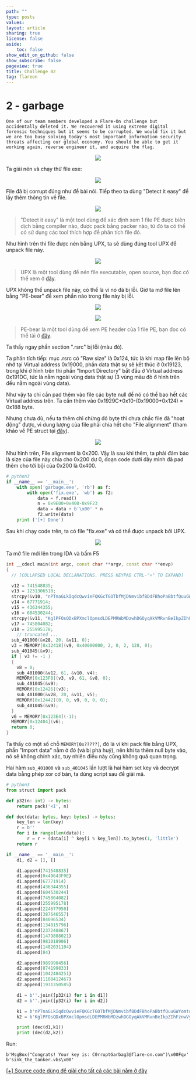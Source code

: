 ```yaml
---
path: ""
type: posts
values:
layout: article
sharing: true
license: false
aside:
    toc: false
show_edit_on_github: false
show_subscribe: false
pageview: true
title: Challenge 02
tag: flareon
---
```

# 2 - garbage

```
One of our team members developed a Flare-On challenge but accidentally deleted it. We recovered it using extreme digital forensic techniques but it seems to be corrupted. We would fix it but we are too busy solving today's most important information security threats affecting our global economy. You should be able to get it working again, reverse engineer it, and acquire the flag.
```

<p align="center">
    <img src="/assets/images/flareon/2020/2/1.png"/>
</p>

Ta giải nén và chạy thử file exe:

<p align="center">
    <img src="/assets/images/flareon/2020/2/2.png"/>
</p>

File đã bị corrupt đúng như đề bài nói. Tiếp theo ta dùng "Detect it easy" để lấy thêm thông tin về file.

<p align="center">
    <img src="/assets/images/flareon/2020/2/3.png"/>
</p>

>"Detect it easy" là một tool dùng để xác định xem 1 file PE được biên dịch bằng compiler nào, được pack bằng packer nào, từ đó ta có thể có sử dụng các tool thích hợp để phân tích file đó.

Như hình trên thì file được nén bằng UPX, ta sẽ dùng đúng tool UPX để unpack file này.

<p align="center">
    <img src="/assets/images/flareon/2020/2/4.png"/>
</p>

> UPX là một tool dùng để nén file executable, open source, bạn đọc có thể xem ở [đây](https://upx.github.io/).

UPX không thể unpack file này, có thể là vì nó đã bị lỗi. Giờ ta mở file lên bằng "PE-bear" để xem phần nào trong file này bị lỗi.

<p align="center">
    <img src="/assets/images/flareon/2020/2/5.png"/>
</p>

<p align="center">
    <img src="/assets/images/flareon/2020/2/6.png"/>
</p>

> PE-bear là một tool dùng để xem PE header của 1 file PE, bạn đọc có thể tải ở [đây](https://hshrzd.wordpress.com/pe-bear/).

Ta thấy ngay phần section ".rsrc" bị lỗi (màu đỏ).

Ta phân tích tiếp: mục .rsrc có "Raw size" là 0x124, tức là khi map file lên bộ nhớ tại Virtual address 0x19000, phần data thật sự sẽ kết thúc ở 0x19123, trong khi ở hình trên thì phần "Import Directory" bắt đầu ở Virtual address 0x191DC, tức là nằm ngoài vùng data thật sự (3 vùng màu đỏ ở hình trên đều nằm ngoài vùng data).

Như vậy ta chỉ cần pad thêm vào file các byte null để nó có thể bao hết các Virtual address trên. Ta cần thêm vào 0x1929C+0x10-(0x19000+0x124) = 0x188 byte.

Nhưng chưa đủ, nếu ta thêm chỉ chừng đó byte thì chưa chắc file đã "hoạt động" được, vì dung lượng của file phải chia hết cho "File alignment" (tham khảo về PE struct tại [đây](https://docs.microsoft.com/en-us/windows/win32/debug/pe-format)).

<p align="center">
    <img src="/assets/images/flareon/2020/2/8.png"/>
</p>

Như hình trên, File alignment là 0x200. Vậy là sau khi thêm, ta phải đảm bảo là size của file này chia cho 0x200 dư 0, đoạn code dưới đây mình đã pad thêm cho tới bội của 0x200 là 0x400.

```python
# python3
if __name__ == '__main__':
    with open('garbage.exe', 'rb') as f:
        with open('fix.exe', 'wb') as f2:
            data = f.read()
            n = 0x9E00+0x400-0x9F23
            data = data + b'\x00' * n
            f2.write(data)
    print ('[+] Done')
```

Sau khi chạy code trên, ta có file "fix.exe" và có thể được unpack bởi UPX.

<p align="center">
    <img src="/assets/images/flareon/2020/2/7.png"/>
</p>

Ta mở file mới lên trong IDA và bấm F5

```cpp
int __cdecl main(int argc, const char **argv, const char **envp)
{
  // [COLLAPSED LOCAL DECLARATIONS. PRESS KEYPAD CTRL-"+" TO EXPAND]

  v12 = 741548835;
  v13 = 1231306510;
  strcpy(&v10, "nPTnaGLkIqdcQwvieFQKGcTGOTbfMjDNmvibfBDdFBhoPaBbtfQuuGWYomtqTFqvBSKdUMmciqKSGZaosWCSoZlcIlyQpOwkcAgw ");
  v14 = 67771914;
  v15 = 436344355;
  v16 = 604530244;
  strcpy(&v11, "KglPFOsQDxBPXmclOpmsdLDEPMRWbMDzwhDGOyqAkVMRvnBeIkpZIhFznwVylfjrkqprBPAdPuaiVoVugQAlyOQQtxBNsTdPZgDH ");
  v17 = 745804082;
  v18 = 255995178;
    // truncated ...
  sub_401000(&v28, 20, &v11, 0);
  v3 = MEMORY[0x12418](v9, 0x40000000, 2, 0, 2, 128, 0);
  sub_401045(&v9);
  if ( v3 != -1 )
  {
    v8 = 0;
    sub_401000(&v12, 61, &v10, v4);
    MEMORY[0x123F8](v3, v9, 61, &v8, 0);
    sub_401045(&v9);
    MEMORY[0x12426](v3);
    sub_401000(&v28, 20, &v11, v5);
    MEMORY[0x12442](0, 0, v9, 0, 0, 0);
    sub_401045(&v9);
  }
  v6 = MEMORY[0x123E4](-1);
  MEMORY[0x12404](v6);
  return 0;
}
```

Ta thấy có một số chỗ `MEMORY[0x?????]`, đó là vì khi pack file bằng UPX, phần "Import data" nằm ở đó (và bị phá huỷ), nên khi ta thêm null byte vào, nó sẽ không chính xác, tuy nhiên điều này cũng không quá quan trọng.

Hai hàm `sub_401000` và `sub_401045` lần lượt là hai hàm set key và decrypt data bằng phép xor cơ bản, ta dùng script sau để giải mã.

```python
# python3
from struct import pack

def p32(n: int) -> bytes:
    return pack('<I', n)

def dec(data: bytes, key: bytes) -> bytes:
    key_len = len(key)
    r = b''
    for i in range(len(data)):
        r = r + (data[i] ^ key[i % key_len]).to_bytes(1, 'little')
    return r

if __name__ == '__main__':
    d1, d2 = [], []

    d1.append(741548835)
    d1.append(0x49643F0E)
    d1.append(67771914)
    d1.append(436344355)
    d1.append(604530244)
    d1.append(745804082)
    d1.append(255995178)
    d1.append(224677950)
    d1.append(387646557)
    d1.append(84096534)
    d1.append(134815796)
    d1.append(237248867)
    d1.append(1479808021)
    d1.append(981018906)
    d1.append(1482031104)
    d1.append(84)

    d2.append(989990456)
    d2.append(874199833)
    d2.append(1042484251)
    d2.append(1108412467)
    d2.append(1931350585)

    d1 = b''.join([p32(i) for i in d1])
    d2 = b''.join([p32(i) for i in d2])

    k1 = b'nPTnaGLkIqdcQwvieFQKGcTGOTbfMjDNmvibfBDdFBhoPaBbtfQuuGWYomtqTFqvBSKdUMmciqKSGZaosWCSoZlcIlyQpOwkcAgw '
    k2 = b'KglPFOsQDxBPXmclOpmsdLDEPMRWbMDzwhDGOyqAkVMRvnBeIkpZIhFznwVylfjrkqprBPAdPuaiVoVugQAlyOQQtxBNsTdPZgDH '

    print (dec(d1,k1))
    print (dec(d2,k2))
```

Run:

```
b'MsgBox("Congrats! Your key is: C0rruptGarbag3@flare-on.com")\x00Fqv'
b'sink_the_tanker.vbs\x00'
```

[[+] Source code dùng để giải cho tất cả các bài nằm ở đây](/assets/images/flareon/2020/src.zip)